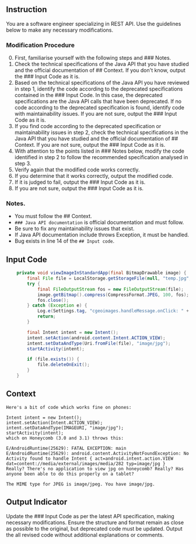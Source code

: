 ## Instruction
You are a software engineer specializing in REST API.
Use the guidelines below to make any necessary modifications.

### Modification Procedure
0. First, familiarise yourself with the following steps and ### Notes.
1. Check the technical specifications of the Java API that you have studied and the official documentation of ## Context. If you don't know, output the ### Input Code as it is.
2. Based on the technical specifications of the Java API you have reviewed in step 1, identify the code according to the deprecated specifications contained in the ### Input Code. In this case, the deprecated specifications are the Java API calls that have been deprecated. If no code according to the deprecated specification is found, identify code with maintainability issues. If you are not sure, output the ### Input Code as it is.
3. If you find code according to the deprecated specification or maintainability issues in step 2, check the technical specifications in the Java API that you have studied and the official documentation of ## Context. If you are not sure, output the ### Input Code as it is.
4. With attention to the points listed in ### Notes below, modify the code identified in step 2 to follow the recommended specification analysed in step 3.
5. Verify again that the modified code works correctly.
6. If you determine that it works correctly, output the modified code.
7. If it is judged to fail, output the ### Input Code as it is.
8. If you are not sure, output the ### Input Code as it is.

### Notes.
- You must follow the ## Context.
- `### Java API documentation` is official documentation and must follow.
- Be sure to fix any maintainability issues that exist.
- If Java API documentation include throws Exception, it must be handled.
- Bug exists in line 14 of the `## Input code`.

## Input Code
```java
    private void viewImageInStandardApp(final BitmapDrawable image) {
        final File file = LocalStorage.getStorageFile(null, "temp.jpg", false, true);
        try {
            final FileOutputStream fos = new FileOutputStream(file);
            image.getBitmap().compress(CompressFormat.JPEG, 100, fos);
            fos.close();
        } catch (Exception e) {
            Log.e(Settings.tag, "cgeoimages.handleMessage.onClick: " + e.toString());
            return;
        }

        final Intent intent = new Intent();
        intent.setAction(android.content.Intent.ACTION_VIEW);
        intent.setDataAndType(Uri.fromFile(file), "image/jpg");
        startActivity(intent);

        if (file.exists()) {
            file.deleteOnExit();
        }
    }
```

## Context
```
Here's a bit of code which works fine on phones:

Intent intent = new Intent();
intent.setAction(Intent.ACTION_VIEW);
intent.setDataAndType(IMAGEURI, "image/jpg");
startActivity(intent);
which on Honeycomb (3.0 and 3.1) throws this:

E/AndroidRuntime(25629): FATAL EXCEPTION: main
E/AndroidRuntime(25629): android.content.ActivityNotFoundException: No Activity found to handle Intent { act=android.intent.action.VIEW dat=content://media/external/images/media/282 typ=image/jpg }
Really? There's no application to view jpg on honeycomb? Really? Has anyone been able to do this properly on a tablet?

The MIME type for JPEG is image/jpeg. You have image/jpg.
```

## Output Indicator
Update the ### Input  Code as per the latest API specification, making necessary modifications.
Ensure the structure and format remain as close as possible to the original, but deprecated code must be updated. Output the all revised code without additional explanations or comments.
